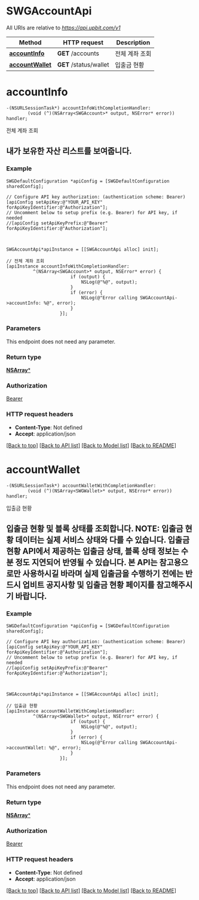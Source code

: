 # SWGAccountApi

All URIs are relative to *https://api.upbit.com/v1*

Method | HTTP request | Description
------------- | ------------- | -------------
[**accountInfo**](SWGAccountApi.md#accountinfo) | **GET** /accounts | 전체 계좌 조회
[**accountWallet**](SWGAccountApi.md#accountwallet) | **GET** /status/wallet | 입출금 현황


# **accountInfo**
```objc
-(NSURLSessionTask*) accountInfoWithCompletionHandler: 
        (void (^)(NSArray<SWGAccount>* output, NSError* error)) handler;
```

전체 계좌 조회

## 내가 보유한 자산 리스트를 보여줍니다. 

### Example 
```objc
SWGDefaultConfiguration *apiConfig = [SWGDefaultConfiguration sharedConfig];

// Configure API key authorization: (authentication scheme: Bearer)
[apiConfig setApiKey:@"YOUR_API_KEY" forApiKeyIdentifier:@"Authorization"];
// Uncomment below to setup prefix (e.g. Bearer) for API key, if needed
//[apiConfig setApiKeyPrefix:@"Bearer" forApiKeyIdentifier:@"Authorization"];



SWGAccountApi*apiInstance = [[SWGAccountApi alloc] init];

// 전체 계좌 조회
[apiInstance accountInfoWithCompletionHandler: 
          ^(NSArray<SWGAccount>* output, NSError* error) {
                        if (output) {
                            NSLog(@"%@", output);
                        }
                        if (error) {
                            NSLog(@"Error calling SWGAccountApi->accountInfo: %@", error);
                        }
                    }];
```

### Parameters
This endpoint does not need any parameter.

### Return type

[**NSArray<SWGAccount>***](SWGAccount.md)

### Authorization

[Bearer](../README.md#Bearer)

### HTTP request headers

 - **Content-Type**: Not defined
 - **Accept**: application/json

[[Back to top]](#) [[Back to API list]](../README.md#documentation-for-api-endpoints) [[Back to Model list]](../README.md#documentation-for-models) [[Back to README]](../README.md)

# **accountWallet**
```objc
-(NSURLSessionTask*) accountWalletWithCompletionHandler: 
        (void (^)(NSArray<SWGWallet>* output, NSError* error)) handler;
```

입출금 현황

## 입출금 현황 및 블록 상태를 조회합니다. **NOTE**: 입출금 현황 데이터는 실제 서비스 상태와 다를 수 있습니다. 입출금 현황 API에서 제공하는 입출금 상태, 블록 상태 정보는 수 분 정도 지연되어 반영될 수 있습니다. 본 API는 참고용으로만 사용하시길 바라며 실제 입출금을 수행하기 전에는 반드시 업비트 공지사항 및 입출금 현황 페이지를 참고해주시기 바랍니다. 

### Example 
```objc
SWGDefaultConfiguration *apiConfig = [SWGDefaultConfiguration sharedConfig];

// Configure API key authorization: (authentication scheme: Bearer)
[apiConfig setApiKey:@"YOUR_API_KEY" forApiKeyIdentifier:@"Authorization"];
// Uncomment below to setup prefix (e.g. Bearer) for API key, if needed
//[apiConfig setApiKeyPrefix:@"Bearer" forApiKeyIdentifier:@"Authorization"];



SWGAccountApi*apiInstance = [[SWGAccountApi alloc] init];

// 입출금 현황
[apiInstance accountWalletWithCompletionHandler: 
          ^(NSArray<SWGWallet>* output, NSError* error) {
                        if (output) {
                            NSLog(@"%@", output);
                        }
                        if (error) {
                            NSLog(@"Error calling SWGAccountApi->accountWallet: %@", error);
                        }
                    }];
```

### Parameters
This endpoint does not need any parameter.

### Return type

[**NSArray<SWGWallet>***](SWGWallet.md)

### Authorization

[Bearer](../README.md#Bearer)

### HTTP request headers

 - **Content-Type**: Not defined
 - **Accept**: application/json

[[Back to top]](#) [[Back to API list]](../README.md#documentation-for-api-endpoints) [[Back to Model list]](../README.md#documentation-for-models) [[Back to README]](../README.md)


